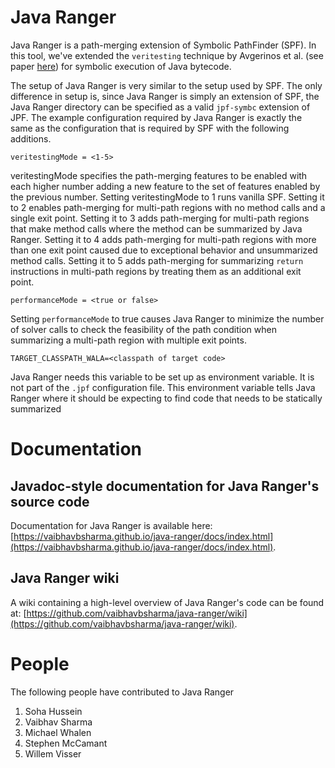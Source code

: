 # Java Ranger
Java Ranger is a path-merging extension of Symbolic PathFinder (SPF). In this tool, we've extended the `veritesting` technique by Avgerinos et al. (see paper [here](https://users.ece.cmu.edu/~aavgerin/papers/veritesting-icse-2014.pdf)) for symbolic execution of Java bytecode. 

The setup of Java Ranger is very similar to the setup used by SPF. The only difference  in  setup  is,  since Java Ranger is  simply  an  extension  of  SPF,  the Java Ranger directory can be specified as a valid `jpf-symbc` extension of JPF. The example configuration required by Java Ranger is exactly the same as the configuration that is required by SPF with the following additions.

`veritestingMode = <1-5>`

veritestingMode specifies the path-merging features to be enabled with each higher number adding a new feature to the set of features enabled by the previous number. Setting veritestingMode to 1 runs vanilla SPF. Setting it to 2 enables path-merging for multi-path regions with no method calls and a single exit point. Setting it to 3 adds path-merging for multi-path regions that make method calls where the method can be summarized by Java Ranger. Setting it to 4 adds path-merging  for  multi-path  regions  with  more  than  one  exit  point  caused  due  to exceptional behavior and unsummarized method calls. Setting it to 5 adds path-merging for summarizing  `return` instructions in multi-path regions by treating them as an additional exit point.

`performanceMode = <true or false>`

Setting `performanceMode` to true causes Java Ranger to minimize the number of solver calls to check the feasibility of the path condition when summarizing a multi-path region with multiple exit points.

`TARGET_CLASSPATH_WALA=<classpath of target code>`

Java Ranger needs this variable to be set up as environment variable. It is not part of the `.jpf` configuration file. This environment variable tells Java Ranger where it should be expecting to find code that needs to be statically summarized

# Documentation

## Javadoc-style documentation for Java Ranger's source code
Documentation for Java Ranger is available here: [https://vaibhavbsharma.github.io/java-ranger/docs/index.html](https://vaibhavbsharma.github.io/java-ranger/docs/index.html). 

## Java Ranger wiki
A wiki containing a high-level overview of Java Ranger's code can be found at: [https://github.com/vaibhavbsharma/java-ranger/wiki](https://github.com/vaibhavbsharma/java-ranger/wiki).

# People
The following people have contributed to Java Ranger
1. Soha Hussein
2. Vaibhav Sharma
3. Michael Whalen
4. Stephen McCamant
5. Willem Visser
